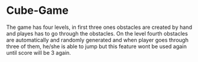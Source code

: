 # Cube-Game

The game has four levels, in first three ones obstacles are created by hand and playes has to go through the obstacles. On the level fourth obstacles are automatically and randomly generated and when player goes through three of them, he/she is able to jump but this feature wont be used again until score will be 3 again. 
